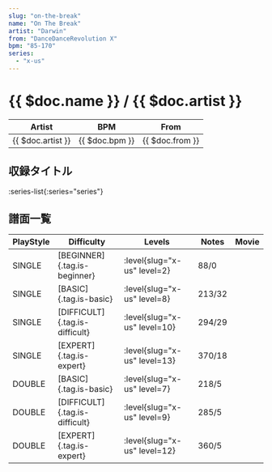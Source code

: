 ```yaml
---
slug: "on-the-break"
name: "On The Break"
artist: "Darwin"
from: "DanceDanceRevolution X"
bpm: "85-170"
series:
  - "x-us"
---
```


# {{ $doc.name }} / {{ $doc.artist }}

|Artist|BPM|From|
|------|---|----|
|{{ $doc.artist }}|{{ $doc.bpm }}|{{ $doc.from }}|

## 収録タイトル

:series-list{:series="series"}

## 譜面一覧

|PlayStyle|Difficulty|Levels|Notes|Movie|
|---------|----------|------|-----|-----|
|SINGLE|[BEGINNER]{.tag.is-beginner}|<div class="field is-grouped is-grouped-multiline"> :level{slug="x-us" level=2}</div>|88/0||
|SINGLE|[BASIC]{.tag.is-basic}|<div class="field is-grouped is-grouped-multiline"> :level{slug="x-us" level=8}</div>|213/32||
|SINGLE|[DIFFICULT]{.tag.is-difficult}|<div class="field is-grouped is-grouped-multiline"> :level{slug="x-us" level=10}</div>|294/29||
|SINGLE|[EXPERT]{.tag.is-expert}|<div class="field is-grouped is-grouped-multiline"> :level{slug="x-us" level=13}</div>|370/18||
|DOUBLE|[BASIC]{.tag.is-basic}|<div class="field is-grouped is-grouped-multiline"> :level{slug="x-us" level=7}</div>|218/5||
|DOUBLE|[DIFFICULT]{.tag.is-difficult}|<div class="field is-grouped is-grouped-multiline"> :level{slug="x-us" level=9}</div>|285/5||
|DOUBLE|[EXPERT]{.tag.is-expert}|<div class="field is-grouped is-grouped-multiline"> :level{slug="x-us" level=12}</div>|360/5||
